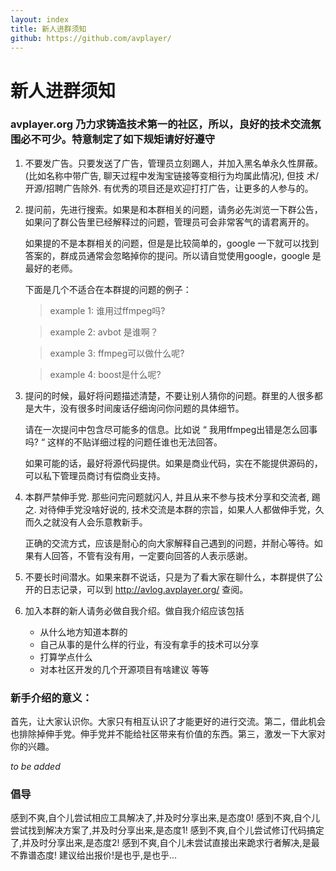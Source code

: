 ```yaml
---
layout: index
title: 新人进群须知
github: https://github.com/avplayer/
---
```


新人进群须知
===
 
### avplayer.org 乃力求铸造技术第一的社区，所以，良好的技术交流氛围必不可少。特意制定了如下规矩请好好遵守
  
   
1. 不要发广告。只要发送了广告，管理员立刻踢人，并加入黑名单永久性屏蔽。(比如名称中带广告, 聊天过程中发淘宝链接等变相行为均属此情况), 但技   术/开源/招聘广告除外. 有优秀的项目还是欢迎打打广告，让更多的人参与的。
    
2. 提问前，先进行搜索。如果是和本群相关的问题，请务必先浏览一下群公告，如果问了群公告里已经解释过的问题，管理员可会非常客气的请君离开的。
	
	如果提的不是本群相关的问题，但是是比较简单的，google 一下就可以找到答案的，群成员通常会忽略掉你的提问。所以请自觉使用google，google 是最好的老师。

	下面是几个不适合在本群提的问题的例子：
		
	> example 1: 谁用过ffmpeg吗?

	> example 2: avbot 是谁啊？

	> example 3: ffmpeg可以做什么呢?
        
	> example 4: boost是什么呢?
	 
3. 提问的时候，最好将问题描述清楚，不要让别人猜你的问题。群里的人很多都是大牛，没有很多时间废话仔细询问你问题的具体细节。

	请在一次提问中包含尽可能多的信息。比如说 “ 我用ffmpeg出错是怎么回事吗? “ 这样的不贴详细过程的问题任谁也无法回答。

	如果可能的话，最好将源代码提供。如果是商业代码，实在不能提供源码的，可以私下管理员商讨有偿商业支持。

4. 本群严禁伸手党. 那些问完问题就闪人, 并且从来不参与技术分享和交流者, 踢之. 对待伸手党没啥好说的,
技术交流是本群的宗旨，如果人人都做伸手党，久而久之就没有人会乐意教新手。
	
	正确的交流方式，应该是耐心的向大家解释自己遇到的问题，并耐心等待。如果有人回答，不管有没有用，一定要向回答的人表示感谢。

5. 不要长时间潜水。如果来群不说话，只是为了看大家在聊什么，本群提供了公开的日志记录，可以到 http://avlog.avplayer.org/ 查阅。

6. 加入本群的新人请务必做自我介绍。做自我介绍应该包括
	- 从什么地方知道本群的
	- 自己从事的是什么样的行业，有没有拿手的技术可以分享
	- 打算学点什么
	- 对本社区开发的几个开源项目有啥建议
		等等


### 新手介绍的意义：
	
首先，让大家认识你。大家只有相互认识了才能更好的进行交流。第二，借此机会也排除掉伸手党。伸手党并不能给社区带来有价值的东西。第三，激发一下大家对你的兴趣。

	       
*to be added*

### 倡导

  感到不爽,自个儿尝试相应工具解决了,并及时分享出来,是态度0!
  感到不爽,自个儿尝试找到解决方案了,并及时分享出来,是态度1!
  感到不爽,自个儿尝试修订代码搞定了,并及时分享出来,是态度2!
  感到不爽,自个儿未尝试直接出来跪求行者解决,是最不靠谱态度! 建议给出报价!是也乎,是也乎...